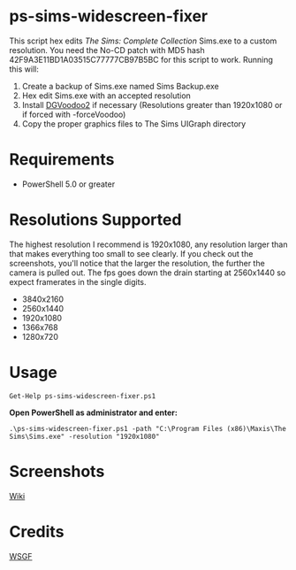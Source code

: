 ps-sims-widescreen-fixer
=======================

This script hex edits *The Sims: Complete Collection* Sims.exe to a custom resolution. You need the No-CD patch with MD5 hash 42F9A3E11BD1A03515C77777CB97B5BC for this script to work. Running this will:

1. Create a backup of Sims.exe named Sims Backup.exe
2. Hex edit Sims.exe with an accepted resolution
3. Install [DGVoodoo2](http://dege.freeweb.hu/dgVoodoo2/dgVoodoo2.html) if necessary (Resolutions greater than 1920x1080 or if forced with -forceVoodoo)
4. Copy the proper graphics files to The Sims UIGraph directory

Requirements
============

* PowerShell 5.0 or greater

Resolutions Supported
=====================

The highest resolution I recommend is 1920x1080, any resolution larger than that makes everything too small to see clearly. If you check out the screenshots, you'll notice that the larger the resolution, the further the camera is pulled out. The fps goes down the drain starting at 2560x1440 so expect framerates in the single digits.

* 3840x2160
* 2560x1440
* 1920x1080
* 1366x768
* 1280x720

Usage
=====

```
Get-Help ps-sims-widescreen-fixer.ps1
```

**Open PowerShell as administrator and enter:**

```
.\ps-sims-widescreen-fixer.ps1 -path "C:\Program Files (x86)\Maxis\The Sims\Sims.exe" -resolution "1920x1080"
```

Screenshots
===========

[Wiki](https://github.com/FaithBeam/ps-sims-widescreen-fixer/wiki)

Credits
=======

[WSGF](http://www.wsgf.org/dr/sims)
